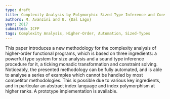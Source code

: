 ```yaml
---
type: draft
title: Complexity Analysis by Polymorphic Sized Type Inference and Constraint Solving
authors: M. Avanzini and U. {Dal Lago}
year: 2017
submitted: ICFP
tags: Complexity Analysis, Higher-Order, Automation, Sized-Types
---
```


This paper introduces a new methodology for the complexity analysis
of higher-order functional programs, which is based on three
ingredients: a powerful type system for size analysis and a sound
type inference procedure for it, a ticking monadic transformation
and constraint solving. Noticeably, the presented methodology can be
fully automated, and is able to analyse a series of examples which
cannot be handled by most competitor methodologies. This is possible
due to various key ingredients, and in particular an abstract index
language and index polymorphism at higher ranks. A prototype
implementation is available.
